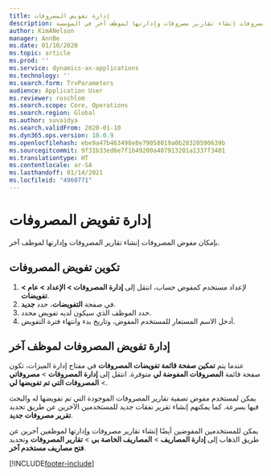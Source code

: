 ```yaml
---
title: إدارة تفويض المصروفات
description: يمكن لمستخدم تفويض مصروفات إنشاء تقارير مصروفات وإدارتها لموظف آخر في المؤسسة.
author: KimANelson
manager: AnnBe
ms.date: 01/10/2020
ms.topic: article
ms.prod: ''
ms.service: dynamics-ax-applications
ms.technology: ''
ms.search.form: TrvParameters
audience: Application User
ms.reviewer: roschlom
ms.search.scope: Core, Operations
ms.search.region: Global
ms.author: suvaidya
ms.search.validFrom: 2020-01-10
ms.dyn365.ops.version: 10.0.9
ms.openlocfilehash: ebe9a47b463498e8e79058019a0b28320590639b
ms.sourcegitcommit: 9f31b33ed6e7f1b49200a407913201a1337f3401
ms.translationtype: HT
ms.contentlocale: ar-SA
ms.lasthandoff: 01/14/2021
ms.locfileid: "4960771"
---
```

# <a name="manage-expense-delegation"></a>إدارة تفويض المصروفات

بإمكان مفوض المصروفات إنشاء تقارير المصروفات وإدارتها لموظف آخر.

## <a name="configure-expense-delegation"></a>تكوين تفويض المصروفات

1. لإعداد مستخدم كمفوض حساب، انتقل إلى **إدارة المصروفات > الإعداد > عام > تفويضات**.
2. في صفحة **التفويضات**، حدد **جديد**.
3. حدد الموظف الذي سيكون لديه تفويض محدد. 
4. أدخل الاسم المستعار للمستخدم المفوض، وتاريخ بدء وانتهاء فترة التفويض.

## <a name="manage-expense-delegation-for-another-employee"></a>إدارة تفويض المصروفات لموظف آخر

عندما يتم **تمكين صفحة قائمة تفويضات المصروفات** في مفتاح إدارة الميزات، تكون صفحة قائمة **المصروفات المفوضة لي** متوفرة. انتقل إلى **إدارة المصروفات** > **مصروفاتي** > **المصروفات التي تم تفويضها لي**.

يمكن لمستخدم مفوض تصفية تقارير المصروفات الموجودة التي تم تفويضها له والبحث فيها بسرعة. كما يمكنهم إنشاء تقرير نفقات جديد للمستخدمين الآخرين عن طريق تحديد **تقرير مصروفات جديد**.

يمكن للمستخدمين المفوضين أيضًا إنشاء تقارير مصروفات وإدارتها لموظفين آخرين عن طريق الذهاب إلى **إدارة المصاريف** > **المصاريف الخاصة بي** > **تقارير المصروفات** وتحديد **فتح مصاريف مستخدم آخر**.


[!INCLUDE[footer-include](../includes/footer-banner.md)]